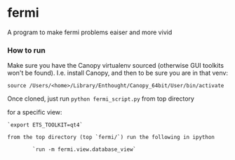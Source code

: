# fermi

A program to make fermi problems eaiser and more vivid

### How to run

Make sure you have the Canopy virtualenv sourced (otherwise GUI toolkits won't be found). I.e. install Canopy, and then to be sure you are in that venv:
```
source /Users/<home>/Library/Enthought/Canopy_64bit/User/bin/activate
```

Once cloned, just run `python fermi_script.py` from top directory

for a specific view:

	`export ETS_TOOLKIT=qt4`

	from the top directory (top `fermi/`) run the following in ipython

			`run -m fermi.view.database_view`
